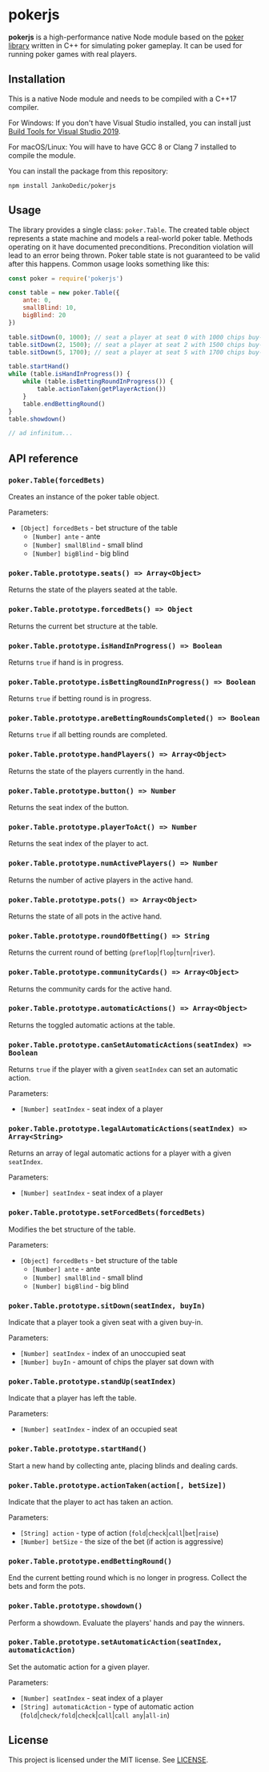 # pokerjs

**pokerjs** is a high-performance native Node module based on the [poker library](https://github.com/JankoDedic/poker) written in C++ for simulating poker gameplay. It can be used for running poker games with real players.

## Installation

This is a native Node module and needs to be compiled with a C++17 compiler.

For Windows: If you don't have Visual Studio installed, you can install just [Build Tools for Visual Studio 2019](https://visualstudio.microsoft.com/downloads/#build-tools-for-visual-studio-2019).

For macOS/Linux: You will have to have GCC 8 or Clang 7 installed to compile the module.

You can install the package from this repository:

```
npm install JankoDedic/pokerjs
```

## Usage

The library provides a single class: `poker.Table`. The created table object represents a state machine and models a real-world poker table. Methods operating on it have documented preconditions. Precondition violation will lead to an error being thrown. Poker table state is not guaranteed to be valid after this happens. Common usage looks something like this:

```javascript
const poker = require('pokerjs')

const table = new poker.Table({
    ante: 0,
    smallBlind: 10,
    bigBlind: 20
})

table.sitDown(0, 1000); // seat a player at seat 0 with 1000 chips buy-in
table.sitDown(2, 1500); // seat a player at seat 2 with 1500 chips buy-in
table.sitDown(5, 1700); // seat a player at seat 5 with 1700 chips buy-in

table.startHand()
while (table.isHandInProgress()) {
    while (table.isBettingRoundInProgress()) {
        table.actionTaken(getPlayerAction())
    }
    table.endBettingRound()
}
table.showdown()

// ad infinitum...
```

## API reference

### `poker.Table(forcedBets)`

Creates an instance of the poker table object.

Parameters:
- `[Object] forcedBets` - bet structure of the table
    - `[Number] ante` - ante
    - `[Number] smallBlind` - small blind
    - `[Number] bigBlind` - big blind

### `poker.Table.prototype.seats() => Array<Object>`

Returns the state of the players seated at the table.

### `poker.Table.prototype.forcedBets() => Object`

Returns the current bet structure at the table.

### `poker.Table.prototype.isHandInProgress() => Boolean`

Returns `true` if hand is in progress.

### `poker.Table.prototype.isBettingRoundInProgress() => Boolean`

Returns `true` if betting round is in progress.

### `poker.Table.prototype.areBettingRoundsCompleted() => Boolean`

Returns `true` if all betting rounds are completed.

### `poker.Table.prototype.handPlayers() => Array<Object>`

Returns the state of the players currently in the hand.

### `poker.Table.prototype.button() => Number`

Returns the seat index of the button.

### `poker.Table.prototype.playerToAct() => Number`

Returns the seat index of the player to act.

### `poker.Table.prototype.numActivePlayers() => Number`

Returns the number of active players in the active hand.

### `poker.Table.prototype.pots() => Array<Object>`

Returns the state of all pots in the active hand.

### `poker.Table.prototype.roundOfBetting() => String`

Returns the current round of betting (`preflop`|`flop`|`turn`|`river`).

### `poker.Table.prototype.communityCards() => Array<Object>`

Returns the community cards for the active hand.

### `poker.Table.prototype.automaticActions() => Array<Object>`

Returns the toggled automatic actions at the table.

### `poker.Table.prototype.canSetAutomaticActions(seatIndex) => Boolean`

Returns `true` if the player with a given `seatIndex` can set an automatic action.

Parameters:
- `[Number] seatIndex` - seat index of a player

### `poker.Table.prototype.legalAutomaticActions(seatIndex) => Array<String>`

Returns an array of legal automatic actions for a player with a given `seatIndex`.

Parameters:
- `[Number] seatIndex` - seat index of a player

### `poker.Table.prototype.setForcedBets(forcedBets)`

Modifies the bet structure of the table.

Parameters:
- `[Object] forcedBets` - bet structure of the table
    - `[Number] ante` - ante
    - `[Number] smallBlind` - small blind
    - `[Number] bigBlind` - big blind

### `poker.Table.prototype.sitDown(seatIndex, buyIn)`

Indicate that a player took a given seat with a given buy-in.

Parameters:
- `[Number] seatIndex` - index of an unoccupied seat
- `[Number] buyIn` - amount of chips the player sat down with

### `poker.Table.prototype.standUp(seatIndex)`

Indicate that a player has left the table.

Parameters:
- `[Number] seatIndex` - index of an occupied seat

### `poker.Table.prototype.startHand()`

Start a new hand by collecting ante, placing blinds and dealing cards.

### `poker.Table.prototype.actionTaken(action[, betSize])`

Indicate that the player to act has taken an action.

Parameters:
- `[String] action` - type of action (`fold`|`check`|`call`|`bet`|`raise`)
- `[Number] betSize` - the size of the bet (if action is aggressive)

### `poker.Table.prototype.endBettingRound()`

End the current betting round which is no longer in progress. Collect the bets and form the pots.

### `poker.Table.prototype.showdown()`

Perform a showdown. Evaluate the players' hands and pay the winners.

### `poker.Table.prototype.setAutomaticAction(seatIndex, automaticAction)`

Set the automatic action for a given player.

Parameters:
- `[Number] seatIndex` - seat index of a player
- `[String] automaticAction` - type of automatic action (`fold`|`check/fold`|`check`|`call`|`call any`|`all-in`)

## License

This project is licensed under the MIT license. See [LICENSE](LICENSE).
